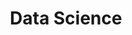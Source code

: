 ---
layout: default
title: Data Science
nav_order: 4
has_children: true
permalink: /docs/data-science
---